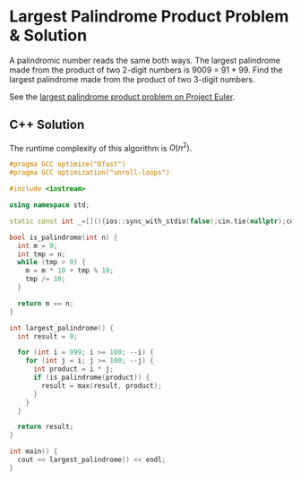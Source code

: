 # Largest Palindrome Product Problem & Solution

A palindromic number reads the same both ways.
The largest palindrome made from the product of two 2-digit numbers is 9009 = 91 \* 99.
Find the largest palindrome made from the product of two 3-digit numbers.

See the [largest palindrome product problem on Project Euler](https://projecteuler.net/problem=4).

## C++ Solution

The runtime complexity of this algorithm is $O(n^2)$.

```cpp
#pragma GCC optimize("Ofast")
#pragma GCC optimization("unroll-loops")

#include <iostream>

using namespace std;

static const int _=[](){ios::sync_with_stdio(false);cin.tie(nullptr);cout.tie(nullptr);return 0;}();

bool is_palindrome(int n) {
  int m = 0;
  int tmp = n;
  while (tmp > 0) {
    m = m * 10 + tmp % 10;
    tmp /= 10;
  }

  return m == n;
}

int largest_palindrome() {
  int result = 0;

  for (int i = 999; i >= 100; --i) {
    for (int j = i; j >= 100; --j) {
      int product = i * j;
      if (is_palindrome(product)) {
        result = max(result, product);
      }
    }
  }

  return result;
}

int main() {
  cout << largest_palindrome() << endl;
}
```

